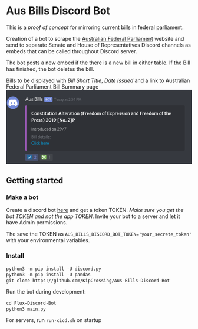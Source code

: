 # Aus Bills Discord Bot

This is a _proof of concept_ for mirroring current bills in federal parliament.

Creation of a bot to scrape the [Australian Federal Parliament](https://www.aph.gov.au/Parliamentary_Business/Bills_Legislation/Bills_Lists/Details_page?blsId=legislation%2fbillslst%2fbillslst_c203aa1c-1876-41a8-bc76-1de328bdb726) website and send to separate Senate and House of Representatives Discord channels as embeds that can be called throughout Discord server.

The bot posts a new embed if the there is a new bill in either table. If the Bill has finished, the bot deletes the bill.

Bills to be displayed with _Bill Short Title_, _Date Issued_ and a link to Australian Federal Parliament Bill Summary page ![Bill Example](/images/Aus_Bills_example.png)

## Getting started

### Make a bot

Create a discord bot [here](https://discordapp.com/developers/applications/) and get a token TOKEN. _Make sure you get the bot TOKEN and not the app TOKEN_. Invite your bot to a server and let it have Admin permissions.

The save the TOKEN as `AUS_BILLS_DISCORD_BOT_TOKEN='your_secrete_token'` with your environmental variables.

### Install

```
python3 -m pip install -U discord.py
python3 -m pip install -U pandas
git clone https://github.com/KipCrossing/Aus-Bills-Discord-Bot
```

Run the bot during development:

```
cd Flux-Discord-Bot
python3 main.py
```

For servers, run `run-cicd.sh` on startup
